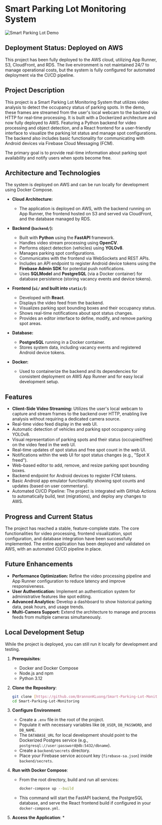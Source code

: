 # Smart Parking Lot Monitoring System
![Smart Parking Lot Demo](assets/smart-parking-lot-demo.gif)

## Deployment Status: Deployed on AWS
This project has been fully deployed to the AWS cloud, utilizing App Runner, S3, CloudFront, and RDS. The live environment is not maintained 24/7 to manage operational costs, but the system is fully configured for automated deployment via the CI/CD pipeline.

## Project Description

This project is a Smart Parking Lot Monitoring System that utilizes video analysis to detect the occupancy status of parking spots. In the demo, these frames are streamed from the user's local webcam to the backend via HTTP for real-time processing. It is built with a Dockerized architecture and now fully deployed to AWS. Featuring a Python backend for video processing and object detection, and a React frontend for a user-friendly interface to visualize the parking lot status and manage spot configurations. The backend also includes basic functionality for communicating with Android devices via Firebase Cloud Messaging (FCM).

The primary goal is to provide real-time information about parking spot availability and notify users when spots become free.

## Architecture and Technologies

The system is deployed on AWS and can be run locally for development using Docker Compose.

* **Cloud Architecture:**
   * The application is deployed on AWS, with the backend running on App Runner, the frontend hosted on S3 and served via CloudFront, and the database managed by RDS.

* **Backend (`backend/`):**
    * Built with **Python** using the **FastAPI** framework.
    * Handles video stream processing using **OpenCV**.
    * Performs object detection (vehicles) using **YOLOv8**.
    * Manages parking spot configurations.
    * Communicates with the frontend via WebSockets and REST APIs.
    * Includes an API endpoint to register Android device tokens using the **Firebase Admin SDK** for potential push notifications.
    * Uses **SQLModel** and **PostgreSQL** (via a Docker container) for database persistence (storing vacancy events and device tokens).
* **Frontend (`ui/` and built into `static/`):**
    * Developed with **React**.
    * Displays the video feed from the backend.
    * Visualizes parking spot bounding boxes and their occupancy status.
    * Shows real-time notifications about spot status changes.
    * Provides an editor interface to define, modify, and remove parking spot areas.
* **Database:**
    * **PostgreSQL** running in a Docker container.
    * Stores system data, including vacancy events and registered Android device tokens.
* **Docker:**
    * Used to containerize the backend and its dependencies for consistent deployment on AWS App Runner and for easy local development setup.

## Features
* **Client-Side Video Streaming:** Utilizes the user's local webcam to capture and stream frames to the backend over HTTP, enabling live analysis without requiring a dedicated camera source.
* Real-time video feed display in the web UI.
* Automatic detection of vehicles and parking spot occupancy using YOLOv8.
* Visual representation of parking spots and their status (occupied/free) on the video feed in the web UI.
* Real-time updates of spot status and free spot count in the web UI.
* Notifications within the web UI for spot status changes (e.g., "Spot X freed").
* Web-based editor to add, remove, and resize parking spot bounding boxes.
* Backend endpoint for Android devices to register FCM tokens.
* Basic Android app emulator functionality showing spot counts and updates (based on user commentary).
* Automated CI/CD Pipeline: The project is integrated with GitHub Actions to automatically build, test (migrations), and deploy any changes to AWS.

## Progress and Current Status

The project has reached a stable, feature-complete state. The core functionalities for video processing, frontend visualization, spot configuration, and database integration have been successfully implemented. The entire application has been deployed and validated on AWS, with an automated CI/CD pipeline in place.


## Future Enhancements

* **Performance Optimization:** Refine the video processing pipeline and App Runner configuration to reduce latency and improve responsiveness.
* **User Authentication:** Implement an authentication system for administrative features like spot editing.
* **Advanced Analytics:** Develop a dashboard to show historical parking data, peak hours, and usage trends.
* **Multi-Camera Support:** Extend the architecture to manage and process feeds from multiple cameras simultaneously.
  
## Local Development Setup

While the project is deployed, you can still run it locally for development and testing.

1.  **Prerequisites**:
    * Docker and Docker Compose
    * Node.js and npm
    * Python 3.12

2.  **Clone the Repository**:
    ```bash
    git clone [https://github.com/BrannonKLuong/Smart-Parking-Lot-Monitoring](https://github.com/BrannonKLuong/Smart-Parking-Lot-Monitoring)
    cd Smart-Parking-Lot-Monitoring
    ```

3.  **Configure Environment**:
    * Create a `.env` file in the root of the project.
    * Populate it with necessary variables like `DB_USER`, `DB_PASSWORD`, and `DB_NAME`.
    * The `DATABASE_URL` for local development should point to the Dockerized Postgres service (e.g., `postgresql://user:password@db:5432/dbname`).
    * Create a `backend/secrets` directory.
    * Place your Firebase service account key (`firebase-sa.json`) inside `backend/secrets`.

4.  **Run with Docker Compose**:
    * From the root directory, build and run all services:
        ```bash
        docker-compose up --build
        ```
    * This command will start the FastAPI backend, the PostgreSQL database, and serve the React frontend build if configured in your `docker-compose.yml`.

5.  **Access the Application**:
    *
